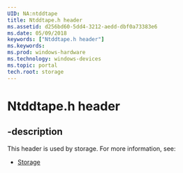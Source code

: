 ```yaml
---
UID: NA:ntddtape
title: Ntddtape.h header
ms.assetid: d256bd60-5dd4-3212-aedd-dbf0a73383e6
ms.date: 05/09/2018
keywords: ["Ntddtape.h header"]
ms.keywords: 
ms.prod: windows-hardware
ms.technology: windows-devices
ms.topic: portal
tech.root: storage
---
```


# Ntddtape.h header


## -description


This header is used by storage. For more information, see:

- [Storage](../_storage/index.md)
